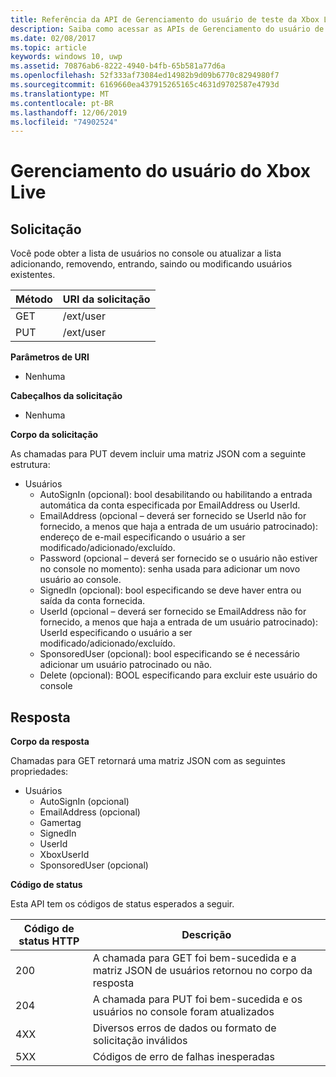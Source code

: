 ```yaml
---
title: Referência da API de Gerenciamento do usuário de teste da Xbox Live
description: Saiba como acessar as APIs de Gerenciamento do usuário de maneira programática.
ms.date: 02/08/2017
ms.topic: article
keywords: windows 10, uwp
ms.assetid: 70876ab6-8222-4940-b4fb-65b581a77d6a
ms.openlocfilehash: 52f333af73084ed14982b9d09b6770c8294980f7
ms.sourcegitcommit: 6169660ea437915265165c4631d9702587e4793d
ms.translationtype: MT
ms.contentlocale: pt-BR
ms.lasthandoff: 12/06/2019
ms.locfileid: "74902524"
---
```

# <a name="xbox-live-user-management"></a>Gerenciamento do usuário do Xbox Live

## <a name="request"></a>Solicitação

Você pode obter a lista de usuários no console ou atualizar a lista adicionando, removendo, entrando, saindo ou modificando usuários existentes.

| Método        | URI da solicitação     | 
| ------------- |-----------------|
| GET           | /ext/user |
| PUT           | /ext/user |


**Parâmetros de URI**

* Nenhuma

**Cabeçalhos da solicitação**

* Nenhuma

**Corpo da solicitação**

As chamadas para PUT devem incluir uma matriz JSON com a seguinte estrutura:

* Usuários
  * AutoSignIn (opcional): bool desabilitando ou habilitando a entrada automática da conta especificada por EmailAddress ou UserId.
  * EmailAddress (opcional – deverá ser fornecido se UserId não for fornecido, a menos que haja a entrada de um usuário patrocinado): endereço de e-mail especificando o usuário a ser modificado/adicionado/excluído.
  * Password (opcional – deverá ser fornecido se o usuário não estiver no console no momento): senha usada para adicionar um novo usuário ao console.
  * SignedIn (opcional): bool especificando se deve haver entra ou saída da conta fornecida.
  * UserId (opcional – deverá ser fornecido se EmailAddress não for fornecido, a menos que haja a entrada de um usuário patrocinado): UserId especificando o usuário a ser modificado/adicionado/excluído.
  * SponsoredUser (opcional): bool especificando se é necessário adicionar um usuário patrocinado ou não.
  * Delete (opcional): BOOL especificando para excluir este usuário do console

## <a name="response"></a>Resposta

**Corpo da resposta**

Chamadas para GET retornará uma matriz JSON com as seguintes propriedades:

* Usuários
  * AutoSignIn (opcional)
  * EmailAddress (opcional)
  * Gamertag
  * SignedIn
  * UserId
  * XboxUserId
  * SponsoredUser (opcional)
  
**Código de status**

Esta API tem os códigos de status esperados a seguir.

| Código de status HTTP   | Descrição     | 
| ------------------ |-----------------|
| 200                | A chamada para GET foi bem-sucedida e a matriz JSON de usuários retornou no corpo da resposta |
| 204                | A chamada para PUT foi bem-sucedida e os usuários no console foram atualizados |
| 4XX                | Diversos erros de dados ou formato de solicitação inválidos |
| 5XX                | Códigos de erro de falhas inesperadas |
